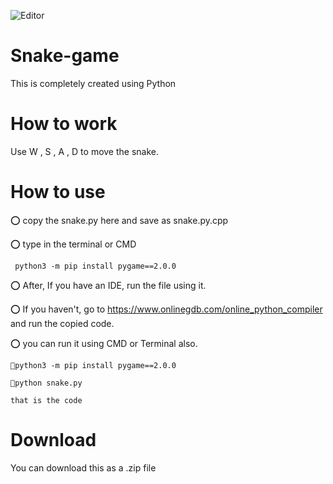 ![Editor](https://img.shields.io/badge/Editor-VS_code-00008b?style=flatr&labelColor=darkgreen)

# Snake-game
This is completely created using Python

# How to work
Use W , S , A , D to move the snake.

# How to use
⭕ copy the snake.py here and save as snake.py.cpp

⭕ type in the terminal or CMD 

     python3 -m pip install pygame==2.0.0

⭕ After, If you have an IDE, run the file using it.

⭕ If you haven't, go to https://www.onlinegdb.com/online_python_compiler and run the copied code.

⭕ you can run it using CMD or Terminal also.

    🎡python3 -m pip install pygame==2.0.0
    
    🎡python snake.py
    
    that is the code
    
# Download
 You can download this as a .zip file

